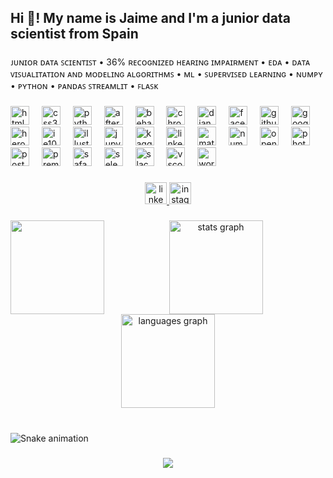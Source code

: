 <h2 align="left">Hi 👋! My name is Jaime and I'm a junior data scientist from Spain</h2>

###

<p align="left">ᴊᴜɴɪᴏʀ ᴅᴀᴛᴀ ꜱᴄɪᴇɴᴛɪꜱᴛ • 36% ʀᴇᴄᴏɢɴɪᴢᴇᴅ ʜᴇᴀʀɪɴɢ ɪᴍᴘᴀɪʀᴍᴇɴᴛ • ᴇᴅᴀ • ᴅᴀᴛᴀ ᴠɪꜱᴜᴀʟɪᴛᴀᴛɪᴏɴ ᴀɴᴅ ᴍᴏᴅᴇʟɪɴɢ ᴀʟɢᴏʀɪᴛʜᴍꜱ • ᴍʟ • ꜱᴜᴘᴇʀᴠɪꜱᴇᴅ ʟᴇᴀʀɴɪɴɢ • ɴᴜᴍᴘʏ • ᴘʏᴛʜᴏɴ • ᴘᴀɴᴅᴀꜱ ꜱᴛʀᴇᴀᴍʟɪᴛ • ꜰʟᴀꜱᴋ

###

<div align="left">
  <img src="https://cdn.jsdelivr.net/gh/devicons/devicon/icons/html5/html5-original.svg" height="30" alt="html5 logo"  />
  <img width="12" />
  <img src="https://cdn.jsdelivr.net/gh/devicons/devicon/icons/css3/css3-original.svg" height="30" alt="css3 logo"  />
  <img width="12" />
  <img src="https://cdn.jsdelivr.net/gh/devicons/devicon/icons/python/python-original.svg" height="30" alt="python logo"  />
  <img width="12" />
  <img src="https://cdn.jsdelivr.net/gh/devicons/devicon/icons/aftereffects/aftereffects-original.svg" height="30" alt="aftereffects logo"  />
  <img width="12" />
  <img src="https://cdn.jsdelivr.net/gh/devicons/devicon/icons/behance/behance-original.svg" height="30" alt="behance logo"  />
  <img width="12" />
  <img src="https://cdn.jsdelivr.net/gh/devicons/devicon/icons/chrome/chrome-original.svg" height="30" alt="chrome logo"  />
  <img width="12" />
  <img src="https://cdn.jsdelivr.net/gh/devicons/devicon/icons/django/django-plain.svg" height="30" alt="django logo"  />
  <img width="12" />
  <img src="https://cdn.jsdelivr.net/gh/devicons/devicon/icons/facebook/facebook-original.svg" height="30" alt="facebook logo"  />
  <img width="12" />
  <img src="https://cdn.jsdelivr.net/gh/devicons/devicon/icons/github/github-original.svg" height="30" alt="github logo"  />
  <img width="12" />
  <img src="https://cdn.jsdelivr.net/gh/devicons/devicon/icons/google/google-original.svg" height="30" alt="google logo"  />
  <img width="12" />
  <img src="https://cdn.jsdelivr.net/gh/devicons/devicon/icons/heroku/heroku-original.svg" height="30" alt="heroku logo"  />
  <img width="12" />
  <img src="https://cdn.jsdelivr.net/gh/devicons/devicon/icons/ie10/ie10-original.svg" height="30" alt="ie10 logo"  />
  <img width="12" />
  <img src="https://cdn.jsdelivr.net/gh/devicons/devicon/icons/illustrator/illustrator-plain.svg" height="30" alt="illustrator logo"  />
  <img width="12" />
  <img src="https://cdn.jsdelivr.net/gh/devicons/devicon/icons/jupyter/jupyter-original.svg" height="30" alt="jupyter logo"  />
  <img width="12" />
  <img src="https://cdn.jsdelivr.net/gh/devicons/devicon/icons/kaggle/kaggle-original.svg" height="30" alt="kaggle logo"  />
  <img width="12" />
  <img src="https://cdn.jsdelivr.net/gh/devicons/devicon/icons/linkedin/linkedin-original.svg" height="30" alt="linkedin logo"  />
  <img width="12" />
  <img src="https://cdn.jsdelivr.net/gh/devicons/devicon/icons/matlab/matlab-original.svg" height="30" alt="matlab logo"  />
  <img width="12" />
  <img src="https://cdn.jsdelivr.net/gh/devicons/devicon/icons/numpy/numpy-original.svg" height="30" alt="numpy logo"  />
  <img width="12" />
  <img src="https://cdn.jsdelivr.net/gh/devicons/devicon/icons/opencv/opencv-original.svg" height="30" alt="opencv logo"  />
  <img width="12" />
  <img src="https://cdn.jsdelivr.net/gh/devicons/devicon/icons/photoshop/photoshop-plain.svg" height="30" alt="photoshop logo"  />
  <img width="12" />
  <img src="https://cdn.jsdelivr.net/gh/devicons/devicon/icons/postgresql/postgresql-original.svg" height="30" alt="postgresql logo"  />
  <img width="12" />
  <img src="https://cdn.jsdelivr.net/gh/devicons/devicon/icons/premierepro/premierepro-plain.svg" height="30" alt="premierepro logo"  />
  <img width="12" />
  <img src="https://cdn.jsdelivr.net/gh/devicons/devicon/icons/safari/safari-original.svg" height="30" alt="safari logo"  />
  <img width="12" />
  <img src="https://cdn.jsdelivr.net/gh/devicons/devicon/icons/selenium/selenium-original.svg" height="30" alt="selenium logo"  />
  <img width="12" />
  <img src="https://cdn.jsdelivr.net/gh/devicons/devicon/icons/slack/slack-original.svg" height="30" alt="slack logo"  />
  <img width="12" />
  <img src="https://cdn.jsdelivr.net/gh/devicons/devicon/icons/vscode/vscode-original.svg" height="30" alt="vscode logo"  />
  <img width="12" />
  <img src="https://cdn.jsdelivr.net/gh/devicons/devicon/icons/wordpress/wordpress-original.svg" height="30" alt="wordpress logo"  />
</div>

###

<div align="center">
  <a href="https://www.linkedin.com/in/jdodero/" target="_blank">
    <img src="https://img.shields.io/static/v1?message=jaimed&logo=linkedin&label=&color=0077B5&logoColor=black&labelColor=&style=for-the-badge" height="35" alt="linkedin logo"  />
  </a>
  <a href="https://www.instagram.com/j.aime.d/" target="_blank">
    <img src="https://img.shields.io/static/v1?message=j.aime.d&logo=instagram&label=&color=f2c80f&logoColor=black&labelColor=&style=for-the-badge" height="35" alt="instagram logo"  />
  </a>
</div>

###

<img align="left" height="150" src="https://i.imgflip.com/83xky7.gif"  />

###

<div align="center">
  <img src="https://github-readme-stats.vercel.app/api?username=jaimed411&hide_title=false&hide_rank=false&show_icons=true&include_all_commits=true&count_private=true&disable_animations=false&theme=dark&locale=en&hide_border=true" height="150" alt="stats graph" /> <br>
  <img src="https://github-readme-stats.vercel.app/api/top-langs?username=jaimed411&locale=en&hide_title=false&layout=compact&card_width=320&langs_count=5&theme=dark&hide_border=true" height="150" alt="languages graph"  />
</div>

###

<br clear="both">

<img src="https://raw.githubusercontent.com/jaimed411/jaimed411/output/snake.svg" alt="Snake animation" />

###

<div align="center">
  <img src="https://profile-counter.glitch.me/jaimed411/count.svg?"  />
</div>

###
